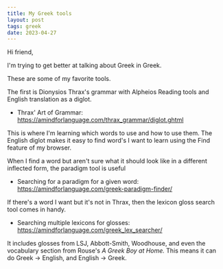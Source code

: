 ```yaml
---
title: My Greek tools
layout: post
tags: greek
date: 2023-04-27
---
```

Hi friend,

I'm trying to get better at talking about Greek in Greek. 

These are some of my favorite tools. 

The first is Dionysios Thrax's grammar with Alpheios Reading tools and English translation as a diglot.

* Thrax' Art of Grammar: <https://amindforlanguage.com/thrax_grammar/diglot.ghtml>

This is where I'm learning which words to use and how to use them. The English diglot makes it easy to find word's I want to learn using the Find feature of my browser.


When I find a word but aren't sure what it should look like in a different inflected form, the paradigm tool is useful

* Searching for a paradigm for a given word: <https://amindforlanguage.com/greek-paradigm-finder/>

If there's a word I want but it's not in Thrax, then the lexicon gloss search tool comes in handy. 

* Searching multiple lexicons for glosses: <https://amindforlanguage.com/greek_lex_searcher/>
 
It includes glosses from LSJ, Abbott-Smith, Woodhouse, and even the vocabulary section from Rouse's _A Greek Boy at Home._ This means it can do Greek &rarr; English, and English &rarr; Greek.

